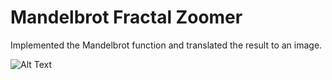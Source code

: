 # Mandelbrot Fractal Zoomer

Implemented the Mandelbrot function and translated the result to an image.

![Alt Text](https://media.giphy.com/media/Y96cYQ3obJPhe/giphy.gif)
